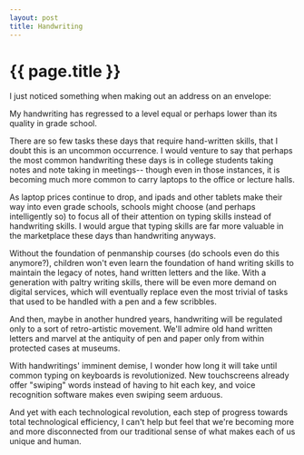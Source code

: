 ```yaml
---
layout: post
title: Handwriting
---
```


# {{ page.title }}

I just noticed something when making out an address on an envelope: 

My handwriting has regressed to a level equal or perhaps lower than its quality in grade school.

There are so few tasks these days that require hand-written skills, that I doubt this is an uncommon occurrence.  I would venture to say that perhaps the most common handwriting these days is in college students taking notes and note taking in meetings-- though even in those instances, it is becoming much more common to carry laptops to the office or lecture halls.

As laptop prices continue to drop, and ipads and other tablets make their way into even grade schools, schools might choose (and perhaps intelligently so) to focus all of their attention on typing skills instead of handwriting skills.  I would argue that typing skills are far more valuable in the marketplace these days than handwriting anyways.
  
Without the foundation of penmanship courses (do schools even do this anymore?), children won't even learn the foundation of hand writing skills to maintain the legacy of notes, hand written letters and the like.  With a generation with paltry writing skills, there will be even more demand on digital services, which will eventually replace even the most trivial of tasks that used to be handled with a pen and a few scribbles.

And then, maybe in another hundred years, handwriting will be regulated only to a sort of retro-artistic movement.  We'll admire old hand written letters and marvel at the antiquity of pen and paper only from within protected cases at museums.

With handwritings' imminent demise, I wonder how long it will take until common typing on keyboards is revolutionized.  New touchscreens already offer "swiping" words instead of having to hit each key, and voice recognition software makes even swiping seem arduous.

And yet with each technological revolution, each step of progress towards total technological efficiency, I can't help but feel that we're becoming more and more disconnected from our traditional sense of what makes each of us unique and human.